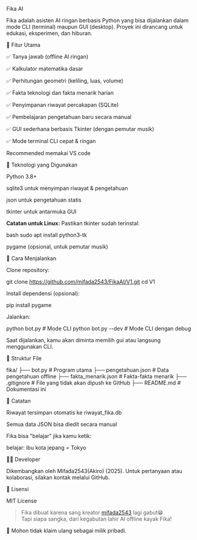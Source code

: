 Fika AI

Fika adalah asisten AI ringan berbasis Python yang bisa dijalankan dalam mode CLI (terminal) maupun GUI (desktop). Proyek ini dirancang untuk edukasi, eksperimen, dan hiburan.

🎯 Fitur Utama

✅ Tanya jawab (offline AI ringan)

✅ Kalkulator matematika dasar

✅ Perhitungan geometri (keliling, luas, volume)

✅ Fakta teknologi dan fakta menarik harian

✅ Penyimpanan riwayat percakapan (SQLite)

✅ Pembelajaran pengetahuan baru secara manual

✅ GUI sederhana berbasis Tkinter (dengan pemutar musik)

✅ Mode terminal CLI cepat & ringan

Recommended memakai VS code

🧠 Teknologi yang Digunakan

Python 3.8+

sqlite3 untuk menyimpan riwayat & pengetahuan

json untuk pengetahuan statis

tkinter untuk antarmuka GUI

**Catatan untuk Linux:**
Pastikan tkinter sudah terinstal:

bash
sudo apt install python3-tk


pygame (opsional, untuk pemutar musik)

🔧 Cara Menjalankan

Clone repository:

git clone https://github.com/mifada2543/FikaAI/V1.git
cd V1

Install dependensi (opsional):

pip install pygame

Jalankan:

python bot.py          # Mode CLI
python bot.py --dev    # Mode CLI dengan debug

Saat dijalankan, kamu akan diminta memilih gui atau langsung menggunakan CLI.

📂 Struktur File

fika/
├── bot.py     # Program utama
├── pengetahuan.json  # Data pengetahuan offline
├── fakta_menarik.json # Fakta-fakta menarik
├── .gitignore  # File yang tidak akan dipush ke GitHub
├── README.md   # Dokumentasi ini

📌 Catatan

Riwayat tersimpan otomatis ke riwayat_fika.db

Semua data JSON bisa diedit secara manual

Fika bisa "belajar" jika kamu ketik:

belajar: ibu kota jepang = Tokyo

🧑‍💻 Developer

Dikembangkan oleh Mifada2543(Akiro) (2025). Untuk pertanyaan atau kolaborasi, silakan kontak melalui GitHub.

📄 Lisensi

MIT License

> Fika dibuat karena sang kreator [mifada2543](https://github.com/mifada2543) lagi gabut😁  
> Tapi siapa sangka, dari kegabutan lahir AI offline kayak Fika!

📌 Mohon tidak klaim ulang sebagai milik pribadi.
